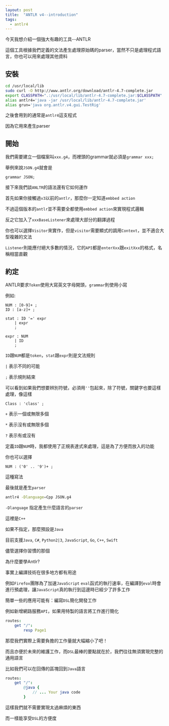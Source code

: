 ```yaml
---
layout: post
title:  "ANTLR v4--introduction"
tags:
  - antlr4
---
```


今天我想介紹一個強大有趣的工具--ANTLR

這個工具根據我們定義的文法產生處理原始碼的parser，當然不只是處理程式語言，你也可以用來處理其他資料

## 安裝

```bash
cd /usr/local/lib
sudo curl -O http://www.antlr.org/download/antlr-4.7-complete.jar
export CLASSPATH=".:/usr/local/lib/antlr-4.7-complete.jar:$CLASSPATH"
alias antlr4='java -jar /usr/local/lib/antlr-4.7-complete.jar'
alias grun='java org.antlr.v4.gui.TestRig'
```

之後會用到的通常是`antlr4`這支程式

因為它用來產生parser

## 開始

我們需要建立一個檔案叫`xxx.g4`，而裡頭的grammar就必須是`grammar xxx;`

舉例來說`JSON.g4`就會是

```antlr4
grammar JSON;
```

接下來我們談`ANLTR`的語法還有它如何運作

首先如果你接觸過`v3`以前的`antlr`，那麼你一定知道`embbed action`

不過這個版本的`antlr`並不需要全都使用`embbed action`來實現程式邏輯

反之它加入了`xxxBaseListener`來處理大部分的翻譯過程

你也可以選擇`Visitor`來實作，但是`visitor`需要顯式的調用`Context`，並不適合大型複雜的文法

`Listener`則能應付絕大多數的情況，它的`API`都是`enterXxx`跟`exitXxx`的格式，名稱相當直觀

## 約定

ANTLR要求`Token`使用大寫英文字母開頭，`grammar`則使用小寫

例如:

```antlr4
NUM : [0-9]+ ;
ID : [a-z]+ ;

stat : ID '=' expr
    | expr
    ;

expr : NUM
    | ID
    ;
```

`ID`跟`NUM`都是`token`，`stat`跟`expr`則是文法規則

`|` 表示不同的可能

`;` 表示規則結束

可以看到如果我們想要辨別符號，必須用`''`包起來，除了符號，關鍵字也要這樣處理，像這樣

```antlr4
Class : 'class' ;
```

`+` 表示一個或無限多個

`*` 表示沒有或無限多個

`?` 表示有或沒有

定義`ID`跟`NUM`時，我都使用了正規表達式來處理，這是為了方便而放入的功能

你也可以選擇

```antlr4
NUM : ('0' .. '9')+ ;
```

這種寫法

最後就是產生`parser`

```bash
antlr4 -Dlanguage=Cpp JSON.g4
```

`-Dlanguage` 指定產生什麼語言的`parser`

這裡是`C++`

如果不指定，那麼預設是`Java`

目前支援`Java`, `C#`, `Python2|3`, `JavaScript`, `Go`, `C++`, `Swift`

儘管選擇你習慣的那個

為什麼要學Antlr?

事實上編譯技術在很多地方都有用途

例如`Firefox`團隊為了加速`JavaScript` `eval`函式的執行速率，在編譯到`eval`時會進行預處理，讓`JavaScript`真的執行到這邊時已經少了許多工作

簡單一些的應用可能有：編寫`DSL`簡化開發工作

例如新增網路服務`API`，如果用特製的語言將工作進行簡化

```nim
routes:
    get "/":
        resp Page1
```

那麼我們實際上需要負擔的工作量就大幅縮小了吧！

而且亦便於未來的維護工作，而`DSL`最棒的要點就在於，我們往往無須實現完整的通用語言

比如我們可以在回傳的區塊回到`Java`語言

```nim
routes:
    get "/":
        @java {
            // ... Your java code
        }
```

這樣我們就不需要實現太過麻煩的東西

而一樣能享受`DSL`的方便度
